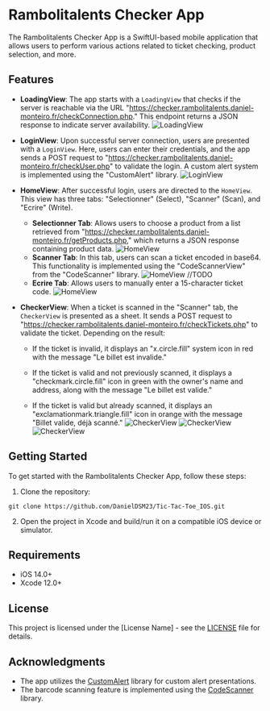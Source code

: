 # Rambolitalents Checker App

The Rambolitalents Checker App is a SwiftUI-based mobile application that allows users to perform various actions related to ticket checking, product selection, and more.

## Features

- **LoadingView**: The app starts with a `LoadingView` that checks if the server is reachable via the URL "https://checker.rambolitalents.daniel-monteiro.fr/checkConnection.php." This endpoint returns a JSON response to indicate server availability. 
![LoadingView](https://i.ibb.co/6YNQbPm/Loading-View.png)

- **LoginView**: Upon successful server connection, users are presented with a `LoginView`. Here, users can enter their credentials, and the app sends a POST request to "https://checker.rambolitalents.daniel-monteiro.fr/checkUser.php" to validate the login. A custom alert system is implemented using the "CustomAlert" library.
![LoginView](https://i.ibb.co/pyZ8fWy/Login-View.png)

- **HomeView**: After successful login, users are directed to the `HomeView`. This view has three tabs: "Selectionner" (Select), "Scanner" (Scan), and "Ecrire" (Write).

    - **Selectionner Tab**: Allows users to choose a product from a list retrieved from "https://checker.rambolitalents.daniel-monteiro.fr/getProducts.php," which returns a JSON response containing product data.
![HomeView](https://i.ibb.co/8xQSY6J/HomeView.png)
    - **Scanner Tab**: In this tab, users can scan a ticket encoded in base64. This functionality is implemented using the "CodeScannerView" from the "CodeScanner" library.
![HomeView](https://i.ibb.co/8spKrdc/Scan.jpg) //TODO
    - **Ecrire Tab**: Allows users to manually enter a 15-character ticket code.
![HomeView](https://i.ibb.co/WFmBV7r/Ecrire.png)
- **CheckerView**: When a ticket is scanned in the "Scanner" tab, the `CheckerView` is presented as a sheet. It sends a POST request to "https://checker.rambolitalents.daniel-monteiro.fr/checkTickets.php" to validate the ticket. Depending on the result:
    
    - If the ticket is invalid, it displays an "x.circle.fill" system icon in red with the message "Le billet est invalide."
    
    - If the ticket is valid and not previously scanned, it displays a "checkmark.circle.fill" icon in green with the owner's name and address, along with the message "Le billet est valide."

    - If the ticket is valid but already scanned, it displays an "exclamationmark.triangle.fill" icon in orange with the message "Billet valide, déjà scanné."
![CheckerView](https://i.ibb.co/wLW2tzP/no.png)
![CheckerView](https://i.ibb.co/G00fwQb/ok.png)
![CheckerView](https://i.ibb.co/98JpGw9/scanned.png)

## Getting Started

To get started with the Rambolitalents Checker App, follow these steps:

1. Clone the repository:

 ```shell 
 git clone https://github.com/DanielDSM23/Tic-Tac-Toe_IOS.git
 ```


2. Open the project in Xcode and build/run it on a compatible iOS device or simulator.

## Requirements

- iOS 14.0+
- Xcode 12.0+

## License

This project is licensed under the [License Name] - see the [LICENSE](LICENSE) file for details.

## Acknowledgments

- The app utilizes the [CustomAlert](https://github.com/divadretlaw/CustomAlert) library for custom alert presentations.
- The barcode scanning feature is implemented using the [CodeScanner](https://github.com/twostraws/CodeScanner) library.
